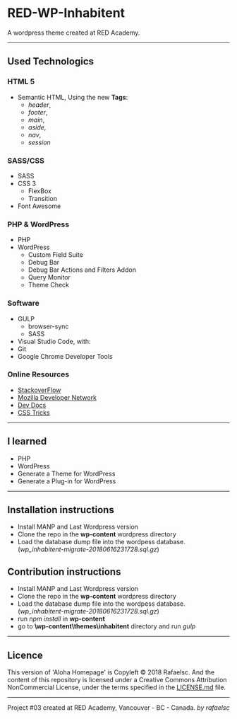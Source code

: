 # RED-WP-Inhabitent

A wordpress theme created at RED Academy.

-----------------------------------------------

## Used Technologics

### HTML 5

* Semantic HTML, Using the new **Tags**:
  * _header_,
  * _footer_,
  * _main_,
  * _aside_,
  * _nav_,
  * _session_

### SASS/CSS

* SASS
* CSS 3
  * FlexBox
  * Transition
* Font Awesome

### PHP & WordPress

* PHP
* WordPress
  * Custom Field Suite
  * Debug Bar
  * Debug Bar Actions and Filters Addon
  * Query Monitor
  * Theme Check

### Software

* GULP
  * browser-sync
  * SASS
* Visual Studio Code, with:
* Git
* Google Chrome Developer Tools

### Online Resources

* [StackoverFlow](https://stackoverflow.com/)
* [Mozilla Developer Network](https://developer.mozilla.org/)
* [Dev Docs](http://devdocs.io/)
* [CSS Tricks](http://css-tricks.com)

-----------------------------------------------

## I learned

* PHP
* WordPress
* Generate a Theme for WordPress
* Generate a Plug-in for WordPress

-----------------------------------------------

## Installation instructions

* Install MANP and Last Wordpress version
* Clone the repo in the __wp-content__ wordpress directory
* Load the database dump file into the wordpess database. (_wp_inhabitent-migrate-20180616231728.sql.gz_)

## Contribution instructions

* Install MANP and Last Wordpress version
* Clone the repo in the __wp-content__ wordpress directory
* Load the database dump file into the wordpess database. (_wp_inhabitent-migrate-20180616231728.sql.gz_)
* run _npm install_ in __wp-content__
* go to __\wp-content\themes\inhabitent__ directory and run _gulp_


-----------------------------------------------
## Licence

This version of 'Aloha Homepage' is Copyleft © 2018 Rafaelsc. And the content of this repository is licensed under a Creative Commons Attribution NonCommercial License, under the terms specified in the [LICENSE.md](LICENSE.md) file.

-----------------------------------------------

Project #03 created at RED Academy, Vancouver - BC - Canada.
_by rafaelsc_
